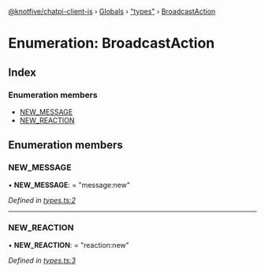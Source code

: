 [@knotfive/chatpi-client-js](../README.md) › [Globals](../globals.md) › ["types"](../modules/_types_.md) › [BroadcastAction](_types_.broadcastaction.md)

# Enumeration: BroadcastAction

## Index

### Enumeration members

* [NEW_MESSAGE](_types_.broadcastaction.md#new_message)
* [NEW_REACTION](_types_.broadcastaction.md#new_reaction)

## Enumeration members

###  NEW_MESSAGE

• **NEW_MESSAGE**: = "message:new"

*Defined in [types.ts:2](https://github.com/ArcQ/chatpi/blob/a1985e7/clients/js/chatpi-client/src/types.ts#L2)*

___

###  NEW_REACTION

• **NEW_REACTION**: = "reaction:new"

*Defined in [types.ts:3](https://github.com/ArcQ/chatpi/blob/a1985e7/clients/js/chatpi-client/src/types.ts#L3)*
